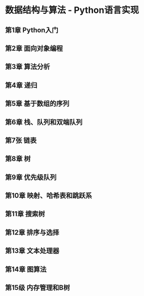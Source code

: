 # 数据结构与算法 - Python语言实现

## 第1章  Python入门
## 第2章  面向对象编程
## 第3章  算法分析
## 第4章  递归
## 第5章  基于数组的序列
## 第6章  栈、队列和双端队列
## 第7张  链表
## 第8章  树
## 第9章  优先级队列
## 第10章 映射、哈希表和跳跃系
## 第11章 搜索树
## 第12章   排序与选择
## 第13章   文本处理器
## 第14章   图算法
## 第15级   内存管理和B树